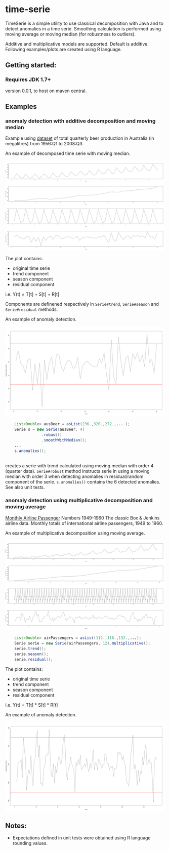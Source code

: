 # time-serie

TimeSerie is a simple utility to use classical decomposition with Java and to detect anomalies in a time serie. Smoothing calculation is performed using moving average or moving median (for robustness to outliers).

Additive and multiplicative models are supported. Default is additive. Following examples/plots are created using R language.

## Getting started:

### Requires JDK 1.7+

version 0.0.1, to host on maven central.

## Examples

### anomaly detection with additive decomposition and moving median

Example using [dataset](https://www.rdocumentation.org/packages/fpp/versions/0.5/topics/ausbeer) of total quarterly beer production in Australia (in megalitres) from 1956:Q1 to 2008:Q3.

An example of decomposed time serie with moving median. 

![decomposition ausbeer](img/plot-ausbeer-median.png)

The plot contains:

* original time serie
* trend component 
* season component
* residual component

i.e. Y(t) = T[t] + S[t] + R[t]

Components are definened respectively in `Serie#trend`, `Serie#season` and `Serie#residual` methods.

An example of anomaly detection.

![ausbeer anomaly](img/plot-ausbeer-median-robust.png)

```java
	List<Double> ausBeer = asList(236.,320.,272.,....);
	Serie s = new Serie(ausBeer, 4)
				.robust()
				.smoothWithMedian();
	...
	s.anomalies();
	
```

creates a serie with trend calculated using moving median with order 4 (quarter data). `Serie#robust` method instructs serie in using a moving median with order 3 when detecting anomalies in residual/random component of the serie. `s.anomalies()` contains the 6 detected anomalies.
See also unit tests.


### anomaly detection using multiplicative decomposition and moving average

[Monthly Airline Passenger](https://stat.ethz.ch/R-manual/R-devel/library/datasets/html/AirPassengers.html) Numbers 1949-1960
The classic Box & Jenkins airline data. Monthly totals of international airline passengers, 1949 to 1960. 

An example of multiplicative decomposition using moving average.

![air passengers decomposition](img/plot-airpassengers-decomposition.png)

```java
	List<Double> airPassengers = asList(112.,118.,132.,...);
	Serie serie = new Serie(airPassengers, 12).multiplicative();
	serie.trend();
	serie.season();
	serie.residual();
```

The plot contains:

* original time serie
* trend component 
* season component
* residual component

i.e. Y(t) = T[t] * S[t] * R[t]

An example of anomaly detection.

![air passengers anomaly](img/plot-airpassengers-anomaly-detection-avg-robust.png)


## Notes:

* Expectations defined in unit tests were obtained using R language rounding values.






